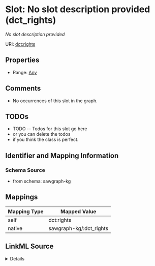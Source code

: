 

# Slot: No slot description provided (dct_rights)


_No slot description provided_





URI: [dct:rights](http://purl.org/dc/terms/rights)



<!-- no inheritance hierarchy -->








## Properties

* Range: [Any](../classes/Any.md)





## Comments

* No occurrences of this slot in the graph.

## TODOs

* TODO -- Todos for this slot go here
* or you can delete the todos
* if you think the class is perfect.

## Identifier and Mapping Information







### Schema Source


* from schema: sawgraph-kg




## Mappings

| Mapping Type | Mapped Value |
| ---  | ---  |
| self | dct:rights |
| native | sawgraph-kg/:dct_rights |




## LinkML Source

<details>
```yaml
name: dct_rights
description: No slot description provided
title: No slot description provided
todos:
- TODO -- Todos for this slot go here
- or you can delete the todos
- if you think the class is perfect.
comments:
- No occurrences of this slot in the graph.
from_schema: sawgraph-kg
rank: 1000
slot_uri: dct:rights
alias: dct_rights
range: Any

```
</details>
